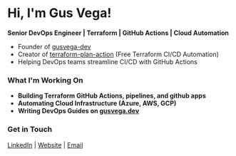 <!--
**gusvega/gusvega** is a ✨ _special_ ✨ repository because its `README.md` (this file) appears on your GitHub profile.

Here are some ideas to get you started:

- 🔭 I’m currently working on ...
- 🌱 I’m currently learning ...
- 👯 I’m looking to collaborate on ...
- 🤔 I’m looking for help with ...
- 💬 Ask me about ...
- 📫 How to reach me: ...
- 😄 Pronouns: ...
- ⚡ Fun fact: ...
-->

# Hi, I'm Gus Vega!  
**Senior DevOps Engineer | Terraform | GitHub Actions | Cloud Automation**

-  Founder of [gusvega-dev](https://github.com/gusvega-dev)  
-  Creator of [terraform-plan-action](https://github.com/gusvega-dev/terraform-plan-action) (Free Terraform CI/CD Automation)  
-  Helping DevOps teams streamline CI/CD with GitHub Actions  

### What I'm Working On
- **Building Terraform GitHub Actions, pipelines, and github apps**
- **Automating Cloud Infrastructure (Azure, AWS, GCP)**
- **Writing DevOps Guides on [gusvega.dev](https://gusvega.dev)**  

### Get in Touch
[LinkedIn](https://www.linkedin.com/in/gusvega/) | [Website](https://gusvega.dev) | [Email](hola@gusvega.dev)

